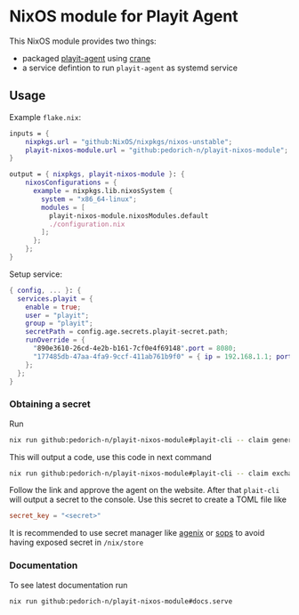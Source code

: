 # NixOS module for Playit Agent

This NixOS module provides two things:
- packaged [playit-agent](https://github.com/playit-cloud/playit-agent) using [crane](https://crane.dev/)
- a service defintion to run `playit-agent` as systemd service


## Usage

Example `flake.nix`:
```Nix
inputs = {
    nixpkgs.url = "github:NixOS/nixpkgs/nixos-unstable";
    playit-nixos-module.url = "github:pedorich-n/playit-nixos-module";
}

output = { nixpkgs, playit-nixos-module }: {
    nixosConfigurations = {
      example = nixpkgs.lib.nixosSystem {
        system = "x86_64-linux";
        modules = [
          playit-nixos-module.nixosModules.default
          ./configuration.nix
        ];
      };
    };
}
```

Setup service:
```Nix
{ config, ... }: {
  services.playit = {
    enable = true;
    user = "playit";
    group = "playit";
    secretPath = config.age.secrets.playit-secret.path;
    runOverride = {
      "890e3610-26cd-4e2b-b161-7cf0e4f69148".port = 8080;
      "177485db-47aa-4fa9-9ccf-411ab761b9f0" = { ip = 192.168.1.1; port = 9000; };
    };
  };
}
```

### Obtaining a secret

Run 
```Bash
nix run github:pedorich-n/playit-nixos-module#playit-cli -- claim generate
```

This will output a code, use this code in next command
```Bash
nix run github:pedorich-n/playit-nixos-module#playit-cli -- claim exchange <code>
```


Follow the link and approve the agent on the website. After that `plait-cli` will output a secret to the console.
Use this secret to create a TOML file like
```TOML
secret_key = "<secret>"
```

It is recommended to use secret manager like [agenix](https://github.com/ryantm/agenix) or [sops](https://github.com/Mic92/sops-nix) to avoid having exposed secret in `/nix/store`


### Documentation
To see latest documentation run
```Bash
nix run github:pedorich-n/playit-nixos-module#docs.serve
```